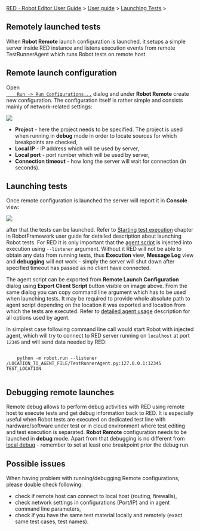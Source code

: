 <html>
<head>
<link href="PLUGINS_ROOT/org.robotframework.ide.eclipse.main.plugin.doc.user/help/style.css" rel="stylesheet" type="text/css"/>
</head>
<body>
<a href="RED/../../../../help/index.html">RED - Robot Editor User Guide</a> &gt; <a href="RED/../../../../help/user_guide/user_guide.html">User guide</a> &gt; <a href="RED/../../../../help/user_guide/launching.html">Launching Tests</a> &gt; 
	<h2>Remotely launched tests</h2>
<p>When <b>Robot Remote</b> launch configuration is launched, it setups a simple server inside 
	RED instance and listens execution events from remote TestRunnerAgent which runs Robot tests on remote host.
	</p>
<h2>Remote launch configuration</h2>
<p>Open 
	<code><a class="command" href="javascript:executeCommand('org.eclipse.debug.ui.commands.OpenRunConfigurations')">
	Run -> Run Configurations...</a></code> dialog and under <b>Robot Remote</b> create new configuration. The
	configuration itself is rather simple and consists mainly of network-related settings: 
	</p>
<img src="images/remote_config.png"/>
<ul>
<li><b>Project</b> - here the project needs to be specified. The project is used when running in 
		<b>debug</b> mode in order to locate sources for which breakpoints are checked,
		</li>
<li><b>Local IP</b> - IP address which will be used by server,</li>
<li><b>Local port</b> - port number which will be used by server,</li>
<li><b>Connection timeout</b> - how long the server will wait for connection (in seconds).</li>
</ul>
<h2>Launching tests</h2>
<p>Once remote configuration is launched the server will report it in <b>Console</b> view:
	</p>
<img class="bordered" src="images/remote_console.png"/>
<p>after that the tests can be launched. Refer to 
	<a class="external" href="http://robotframework.org/robotframework/latest/RobotFrameworkUserGuide.html#starting-test-execution" target="_blank">
	Starting test execution</a>
	chapter in RobotFramework user guide for detailed description about launching Robot tests.
	For RED it is only important that the <a href="red_agent.html">agent script</a> is injected into
	execution using <code>--listener</code> argument. Without it RED will not be able to obtain any
	data from running tests, thus <b>Execution</b> view, <b>Message Log</b> view and <b>debugging</b>
	will not work - simply the server will shut down after specified timeout has passed as no
	client have connected.
	</p>
<p>The agent script can be exported from <b>Remote Launch Configuration</b> dialog using <b>Export Client Script</b>
	button visible on image above. From the same dialog you can copy command line argument which has to be used
	when launching tests. It may be required to provide whole absolute path to agent script depending on 
	the location it was exported and location from which the tests are executed. Refer to 
	<a href="red_agent.html#command_line_usage">detailed agent usage</a> description for all options used by agent.
	</p>
<p>In simplest case following command line call would start Robot with injected agent, which will try to 
	connect to RED server running on <code>localhost</code> at port <code>12345</code> and will send data needed by RED:
	</p>
<div class="code"><code>
	python -m robot.run --listener /LOCATION_TO_AGENT_FILE/TestRunnerAgent.py:127.0.0.1:12345 TEST_LOCATION
	</code></div>
<h2>Debugging remote launches</h2>
<p>Remote debug allows to perform debug activities with RED using remote host to execute tests and get 
	debug information back to RED. It is especially useful when Robot tests are executed on dedicated
	test line with hardware/software under test or in cloud environment where test editing and test 
	execution is separated. <b>Robot Remote</b> configuration needs to be launched in <b>debug</b> mode.
	Apart from that debugging is no different from <a href="debug.html">local debug</a> - remember to set 
	at least one breakpoint prior the debug run.
	</p>
<h2>Possible issues</h2>
<p>When having problem with running/debugging Remote configurations, please double check following:</p>
<ul>
<li>check if remote host can connect to local host (routing, firewalls),
		<li>check network settings in configurations (Port/IP) and in agent command line parameters, 
		<li>check if you have the same test material locally and remotely (exact same test cases, test names).
	</li></li></li></ul>
<br/>
<br/>
</body>
</html>